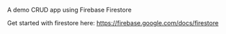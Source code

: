 A demo CRUD app using Firebase Firestore

Get started with firestore here: https://firebase.google.com/docs/firestore
